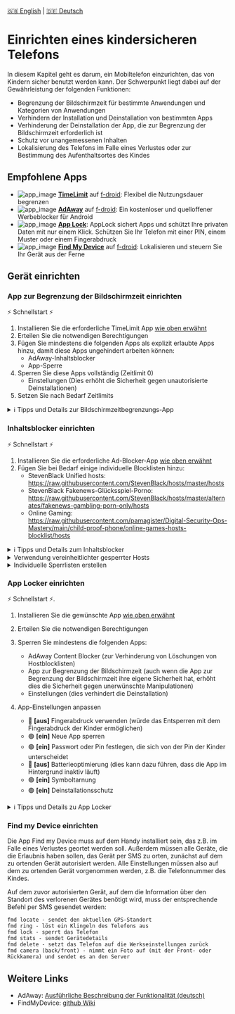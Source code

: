 [:uk: English](README.md) | [:de: Deutsch](README_de.md) 

# Einrichten eines kindersicheren Telefons
In diesem Kapitel geht es darum, ein Mobiltelefon einzurichten, das von Kindern sicher benutzt werden kann.
Der Schwerpunkt liegt dabei auf der Gewährleistung der folgenden Funktionen:
- Begrenzung der Bildschirmzeit für bestimmte Anwendungen und Kategorien von Anwendungen
- Verhindern der Installation und Deinstallation von bestimmten Apps
- Verhinderung der Deinstallation der App, die zur Begrenzung der Bildschirmzeit erforderlich ist
- Schutz vor unangemessenen Inhalten
- Lokalisierung des Telefons im Falle eines Verlustes oder zur Bestimmung des Aufenthaltsortes des Kindes


<a name="empfohlen" />

## Empfohlene Apps

- ![app_image](../res/ico/timelimit.ico) **[TimeLimit](https://timelimit.io/)** auf [f-droid](https://f-droid.org/packages/io.timelimit.android.aosp.direct/): Flexibel die Nutzungsdauer begrenzen 
- ![app_image](../res/ico/adaway.ico) **[AdAway](https://adaway.org/)** auf [f-droid](https://f-droid.org/de/packages/org.adaway/): Ein kostenloser und quelloffener Werbeblocker für Android
- ![app_image](../res/ico/applock.ico) **[App Lock](https://play.google.com/store/apps/details?id=applock.lockapps.fingerprint.password.lockit)**: AppLock sichert Apps und schützt Ihre privaten Daten mit nur einem Klick. Schützen Sie Ihr Telefon mit einer PIN, einem Muster oder einem Fingerabdruck
- ![app_image](../res/ico/findmydevice.ico) **[Find My Device](https://f-droid.org/de/packages/de.nulide.findmydevice/)** auf [f-droid]((https://f-droid.org/de/packages/de.nulide.findmydevice/)): Lokalisieren und steuern Sie Ihr Gerät aus der Ferne


## Gerät einrichten

### App zur Begrenzung der Bildschirmzeit einrichten
⚡ Schnellstart ⚡ 
1. Installieren Sie die erforderliche TimeLimit App [wie oben erwähnt](#empfohlen)
1. Erteilen Sie die notwendigen Berechtigungen
1. Fügen Sie mindestens die folgenden Apps als explizit erlaubte Apps hinzu, damit diese Apps ungehindert arbeiten können:
   * AdAway-Inhaltsblocker
   * App-Sperre
1. Sperren Sie diese Apps vollständig (Zeitlimit 0)
   * Einstellungen (Dies erhöht die Sicherheit gegen unautorisierte Deinstallationen)
1. Setzen Sie nach Bedarf Zeitlimits

<Details>
<summary>ℹ️ Tipps und Details zur Bildschirmzeitbegrenzungs-App</summary>

Um die Bildschirmzeit zu begrenzen, können einzelne Apps mit der oben genannten App in Kategorien eingeteilt werden.
Für jede dieser Kategorien kann ein individuelles Zeitlimit eingestellt werden.

Ein Problem ist, dass das Bildschirmzeitlimit eher ein Selbstkontrollmechanismus ist. 
Es lässt sich zwar eine Stecknadel einrichten, die aber sehr leicht umgangen werden kann, zum Beispiel durch Deinstallation oder Deaktivierung der App. 
Daher ist es notwendig, die Zeitlimit-App mit einer App zur generellen Sperrung anderer Apps zu kombinieren, siehe unten.
</details>

### Inhaltsblocker einrichten
⚡ Schnellstart ⚡
1. Installieren Sie die erforderliche Ad-Blocker-App [wie oben erwähnt](#empfohlen)
1. Fügen Sie bei Bedarf einige individuelle Blocklisten hinzu:
   * StevenBlack Unified hosts: https://raw.githubusercontent.com/StevenBlack/hosts/master/hosts
   * StevenBlack Fakenews-Glücksspiel-Porno: https://raw.githubusercontent.com/StevenBlack/hosts/master/alternates/fakenews-gambling-porn-only/hosts
   * Online Gaming: https://raw.githubusercontent.com/pamagister/Digital-Security-Ops-Mastery/main/child-proof-phone/online-games-hosts-blocklist/hosts


<Details>
<summary>ℹ️ Tipps und Details zum Inhaltsblocker</summary>

* Weitere Details finden Sie in einer ausführlichen Erklärung in diesem [Blogpost](https://www.kuketz-blog.de/adaway-werbe-und-trackingfrei-im-android-universum/) (deutsch).
* Die meisten Geräte haben keine Root-Rechte, so dass Sie sich auf den VPN-basierten Werbeblocker verlassen müssen.
* Vergessen Sie nicht, die Quellen regelmäßig zu aktualisieren und die gewünschte Funktion des Werbeblockers zu überprüfen.
</details>


<Details>
<summary>Verwendung vereinheitlichter gesperrter Hosts</summary>

Zusätzlich zu den bereits voreingestellten gesperrten Hosts, können weitere spezielle Hosts [hier](https://github.com/StevenBlack/hosts#list-of-all-hosts-file-variants) gefunden werden.
Die Liste der **Unified Hosts** ist oft schon voreingestellt, so dass für Kinder spezifische Kategorien wie [Glücksspiel und Porno](https://raw.githubusercontent.com/StevenBlack/hosts/master/alternates/gambling-porn-only/hosts) oder weitere Hosts aus [Stephen Black Hosts](https://github.com/StevenBlack/hosts) hinzugefügt werden können. 
</details>


<Details>
<summary>Individuelle Sperrlisten erstellen</summary>

In manchen Fällen wird es notwendig sein, zusätzliche Seiten individuell zu sperren, wie z.B. **Onlinespiele**. 
Weitere Informationen dazu finden Sie im [AdAway Wiki](https://github.com/AdAway/AdAway/wiki/HostsSources).

Eine zusätzliche [Hostliste zum Blockieren von Online-Spielen](https://raw.githubusercontent.com/pamagister/Digital-Security-Ops-Mastery/main/child-proof-phone/online-games-hosts-blocklist/hosts) wurde hier in diesem Repository mit AdAway erstellt. 
Diese basiert auf der AdBlock-kompatiblen Liste von [IREK-szef](https://raw.githubusercontent.com/IREK-szef/games-blocklist/main/lists/Adblock-dns/games.txt), die an das AdAway-Format angepasst und leicht erweitert wurde.
</details>


### App Locker einrichten
⚡ Schnellstart ⚡.
1. Installieren Sie die gewünschte App [wie oben erwähnt](#empfohlen)
1. Erteilen Sie die notwendigen Berechtigungen
1. Sperren Sie mindestens die folgenden Apps:

   * AdAway Content Blocker (zur Verhinderung von Löschungen von Hostblocklisten)
   * App zur Begrenzung der Bildschirmzeit (auch wenn die App zur Begrenzung der Bildschirmzeit ihre eigene Sicherheit hat, erhöht dies die Sicherheit gegen unerwünschte Manipulationen)
   * Einstellungen (dies verhindert die Deinstallation)
1. App-Einstellungen anpassen
   * 🔴 **[aus]** Fingerabdruck verwenden (würde das Entsperren mit dem Fingerabdruck der Kinder ermöglichen)
   * 🟢 **[ein]** Neue App sperren
   * 🟢 **[ein]** Passwort oder Pin festlegen, die sich von der Pin der Kinder unterscheidet
   * 🔴 **[aus]** Batterieoptimierung (dies kann dazu führen, dass die App im Hintergrund inaktiv läuft)
   * 🟢 **[ein]** Symboltarnung
   * 🟢 **[ein]** Deinstallationsschutz


<Details>
<summary>ℹ️ Tipps und Details zu App Locker</summary>

* Um zu verhindern, dass die oben erwähnte App deaktiviert oder gar deinstalliert wird, kann mit App Lock eine Zugriffssperre für bestimmte Apps eingerichtet werden.
* Auch das Einstellungsmenü kann über diese App gesichert werden, um zu verhindern, dass die Lock-App deinstalliert wird. Hierfür muss eine Wiederherstellungs-E-Mail eingerichtet werden.
* Sie kann auch dazu verwendet werden, harmlose Apps zu schützen, die eine spezielle Konfiguration benötigen (z.B. nextcloud), die vom Kind nicht verändert werden soll.
</details>


### Find my Device einrichten
Die App Find my Device muss auf dem Handy installiert sein, das z.B. im Falle eines Verlustes geortet werden soll.
Außerdem müssen alle Geräte, die die Erlaubnis haben sollen, das Gerät per SMS zu orten, zunächst auf dem zu ortenden Gerät autorisiert werden.
Alle Einstellungen müssen also auf dem zu ortenden Gerät vorgenommen werden, z.B. die Telefonnummer des Kindes.

Auf dem zuvor autorisierten Gerät, auf dem die Information über den Standort des verlorenen Gerätes benötigt wird, muss der entsprechende Befehl per SMS gesendet werden:

```
fmd locate - sendet den aktuellen GPS-Standort
fmd ring - löst ein Klingeln des Telefons aus
fmd lock - sperrt das Telefon
fmd stats - sendet Gerätedetails
fmd delete - setzt das Telefon auf die Werkseinstellungen zurück
fmd camera (back/front) - nimmt ein Foto auf (mit der Front- oder Rückkamera) und sendet es an den Server
```

## Weitere Links
- AdAway: [Ausführliche Beschreibung der Funktionalität (deutsch)](https://www.kuketz-blog.de/adaway-werbe-und-trackingfrei-im-android-universum/)
- FindMyDevice: [github Wiki](https://github.com/ColoursofOSINT/findmydevice/tree/main)